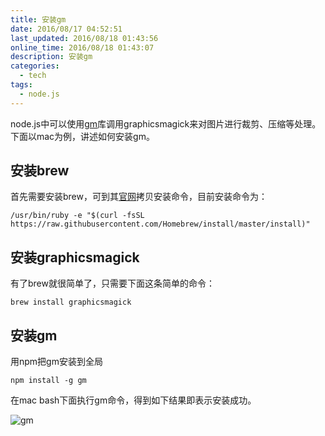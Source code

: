 ```yaml
---
title: 安装gm
date: 2016/08/17 04:52:51
last_updated: 2016/08/18 01:43:56
online_time: 2016/08/18 01:43:07
description: 安装gm
categories:
  - tech
tags:
  - node.js
---
```


node.js中可以使用[gm](http://aheckmann.github.io/gm/)库调用graphicsmagick来对图片进行裁剪、压缩等处理。
下面以mac为例，讲述如何安装gm。
## 安装brew
首先需要安装brew，可到其[官网](http://brew.sh/)拷贝安装命令，目前安装命令为：
```
/usr/bin/ruby -e "$(curl -fsSL https://raw.githubusercontent.com/Homebrew/install/master/install)"
```

## 安装graphicsmagick
有了brew就很简单了，只需要下面这条简单的命令：
```
brew install graphicsmagick
```

## 安装gm
用npm把gm安装到全局
```
npm install -g gm
```
在mac bash下面执行gm命令，得到如下结果即表示安装成功。

![gm](https://img.yangrunwei.com/article-img/20160818/2d4e364c-9327-478b-a3f5-da6ba259126a--68-1.png)


